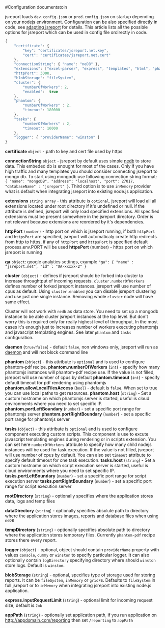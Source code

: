 #Configuration documentatoin

jsreport loads `dev.config.json` or `prod.config.json` on startup depending on your nodejs environment.  Configuration can be also specified directly in code, see [adapting jsreport](http://jsreport.net/learn/adapting-jsreport) for details. This article lists all the possible options for jsreport which can be used in config file ordirectly in code.

```javascript
{
    "certificate": {
        "key": "certificates/jsreport.net.key",
        "cert": "certificates/jsreport.net.cert"
    },
    "connectionString": { "name": "neDB" },
    "extensions": ["excel-parser", "express", "templates", "html", "phantom-pdf", "scripts", "data", "images", "statistics", "reports", "childTemplates", "sample-template"],
    "httpPort": 3000,
	"blobStorage": "fileSystem",
	"cluster": {
        "numberOfWorkers": 2,
        "enabled":  true
    },
	"phantom": {
        "numberOfWorkers" : 2,
        "timeout": 180000
    },
    "tasks": {
        "numberOfWorkers" : 2,
        "timeout": 10000
    },
	"logger": { "providerName": "winston" }
}
```

**certificate** `object` - path to key and cert file used by https

**connectionString** `object` - jsreport by default uses simple [nedb](https://github.com/louischatriot/nedb) to store data. This embeded db is enought for most of the cases. Only if you have high traffic and many templates you should consider connecting jsreport to mongo db. To start using mongodb use following connection string format:
 `{ "name": "mongoDB", "address": "localhost", "port": 27017, "databaseName" : "jsreport" }`. Third option is to use `inMemory` provider what is default when integrating jsreport into existing node.js application. 

 **extensions** `string array` - this attribute is `optional`. jsreport will load all
all extensions located under root directory if it's undefined or null. If the attribute is defined, jsreport will only load specified extensions. All specified extensions must be present somewhere in the jsreport directory. Order is not relevant because extensions are reordered by it's dependencies.

**httpPort** `(number)` - http port on which is jsreport running, if both `httpPort` and `httpsPort` are specified, jsreport will automaticaly create http redirects
from http to https, if any of `httpPort` and `httpsPort` is specified default process.env.PORT will be used
**httpsPort** (number) - https port on which jsreport is running

**ga** `object`: google analytics settings, example
`"ga": { "name" : "jsreport.net", "id" : "UA-xxxxx-2" }`

**cluster** `(object)` - defines if jsreport should be forked into cluster to increase throughtput of incoming requests. `cluster.numberOfWorkers` defines number of forked jsreport instances. jsreport will use number of cpus as default. Using `cluster.enabled` you can disable jsreport clustering and use just one single instance. Removing whole `cluster` node will have same effect.

Cluster will not work with `nedb` as data store. You need to set up a mongodb instance to be able cluster jsreport instances at the top level. But don't worry this is required only for really highest level of throughput. In the most cases it's enough just to increases number of workers executing phantomjs and javascript templating engines. See later `phantom` and `tasks` configuration.

**daemon** (`true/false`) - default `false`, non windows only, jsreport will run as [daemon](https://www.npmjs.org/package/daemon) and will not block command line

**phantom** (`object`) - this attribute is `optional` and is used to configure phantom-pdf recipe. 
**phantom.numberOfWorkers** (`int`) - specify how many phantomjs instances will phantom-pdf recipe use. If the value is not filled, jsreport will use number of cpus by default
**phantom.timeout** (`int`) - specify default timeout for pdf rendering using phantomjs
**phantom.allowLocalFilesAccess** (`bool`) - default is `false`. When set to true you can use local paths to get resources.
**phantom.host** (`string`) - Set a custom hostname on which phantomjs server is started, useful is cloud environments where you need to set specific IP.
**phantom.portLeftBoundary** (`number`) - set a specific port range for phantomjs server
**phantom.portRightBoundary** (`number`) - set a specific port range for phantomjs server

**tasks** (`object`) - this attribute is `optional` and is used to configure component executing custom scripts. This component is use to excute javascript templating engines during rendering or in scripts extension. You can set here `numberOfWorkers` attribute to specify how many child nodejs instances will be used for task execution. If the value is not filled, jsreport will use number of cpus by default. You can also set `timeout` attribute to specify default timeout for one task execution.
**tasks.host** (`string`) - Set a custom hostname on which script execution server is started, useful is cloud environments where you need to set specific IP.
**tasks.portLeftBoundary** (`number`) - set a specific port range for script execution server
**tasks.portRightBoundary** (`number`) - set a specific port range for script execution server

**rootDirectory** (`string`)  - optionally specifies where the application stores data, logs and temp files

**dataDirectory** (`string`) - optionally specifies absolute path to directory where the application stores images, reports and database files when using `neDB`

**tempDirectory** (`string`) - optionally specifies absolute path to directory where the application stores temporary files. Currently `phantom-pdf` recipe stores there every report.

**logger** (`object`) - optional, object should contain `providerName` property with values `console`, `dummy` or `winston` to specify particular logger. It can also optionally contain `logDirectory` specifying directory where should `winston` store logs. Default is `winston`.

**blobStorage** (`string`) - optional, specifies type of storage used for storing reports. It can be `fileSystem`, `inMemory` or `gridFS`. Defaults to `fileSystem` in full jsreport or to `inMemory` when integrating jsreport into existing node.js application. 

**express.inputRequestLimit** (`string`) - optional limit for incoming request size, default is `2mb`

**appPath** (`string`)  - optionally set application path, if you run application on http://appdomain.com/reporting then set `/reporting` to `appPath`